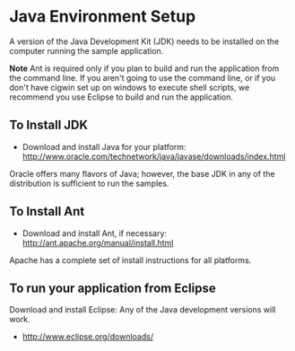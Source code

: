 Java Environment Setup
===

A version of the Java Development Kit (JDK) needs to be installed on the computer running the sample application.

**Note** Ant is required only if you plan to build and run the application from the command line.  If you aren't going to use the command line, or if you don't have cigwin set up on windows to execute shell scripts, we recommend you use Eclipse to build and run the application.

To Install JDK
---

- Download and install Java for your platform: <http://www.oracle.com/technetwork/java/javase/downloads/index.html>


Oracle offers many flavors of Java; however, the base JDK in any of the distribution is  sufficient to run the samples.

To Install Ant
---

- Download and install Ant, if necessary: <http://ant.apache.org/manual/install.html>


Apache has a complete set of install instructions for all platforms.


To run your application from Eclipse
---

Download and install Eclipse: Any of the Java development versions will work.

- <http://www.eclipse.org/downloads/>

